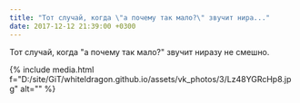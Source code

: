 ```yaml
---
title: "Тот случай, когда \"а почему так мало?\" звучит нира..."
date: 2017-12-12 21:39:00 +0300
---
```


Тот случай, когда "а почему так мало?" звучит ниразу не смешно.

{% include media.html f="D:/site/GiT/whiteldragon.github.io/assets/vk_photos/3/Lz48YGRcHp8.jpg" alt="" %}
